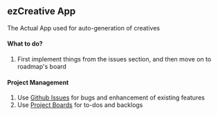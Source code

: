 ## ezCreative App
The Actual App used for auto-generation of creatives 


#### What to do?
1. First implement things from the issues section, and then move on to roadmap's board

#### Project Management
1. Use [Github Issues](https://github.com/pagarevijayy/app-ezcreatives/issues) for bugs and enhancement of existing features
2. Use [Project Boards](https://github.com/pagarevijayy/app-ezcreatives/projects) for to-dos and backlogs

